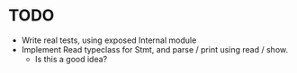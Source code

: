 # TODO

- Write real tests, using exposed Internal module
- Implement Read typeclass for Stmt, and parse / print using read / show.
    - Is this a good idea?
